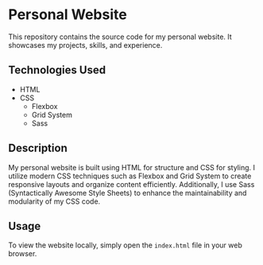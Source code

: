 # Personal Website

This repository contains the source code for my personal website. It showcases my projects, skills, and experience.

## Technologies Used

- HTML
- CSS
  - Flexbox
  - Grid System
  - Sass

## Description

My personal website is built using HTML for structure and CSS for styling. I utilize modern CSS techniques such as Flexbox and Grid System to create responsive layouts and organize content efficiently. Additionally, I use Sass (Syntactically Awesome Style Sheets) to enhance the maintainability and modularity of my CSS code.

## Usage

To view the website locally, simply open the `index.html` file in your web browser.


